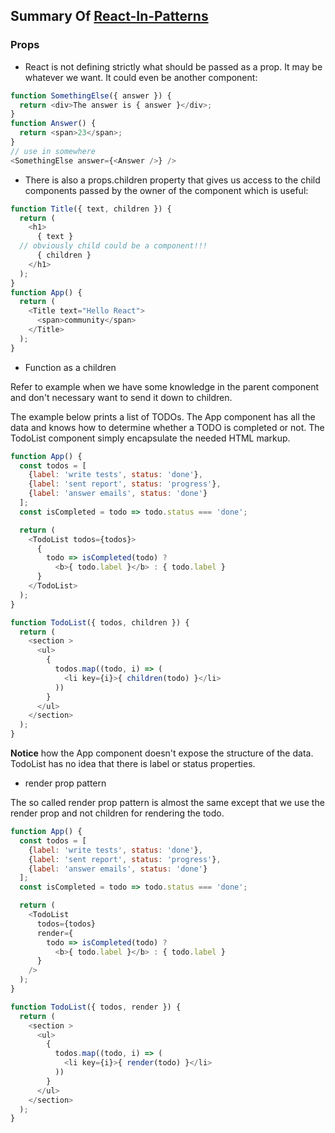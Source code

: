 ## Summary Of [React-In-Patterns](https://github.com/krasimir/react-in-patterns)

### Props
- React is not defining strictly what should be passed as a prop. It may be whatever we want. It could even be another component:
```js
function SomethingElse({ answer }) {
  return <div>The answer is { answer }</div>;
}
function Answer() {
  return <span>23</span>;
}
// use in somewhere
<SomethingElse answer={<Answer />} />
```

- There is also a props.children property that gives us access to the child components passed by the owner of the component which is useful:
```js
function Title({ text, children }) {
  return (
    <h1>
      { text }
  // obviously child could be a component!!!
      { children }
    </h1>
  );
}
function App() {
  return (
    <Title text="Hello React">
      <span>community</span>
    </Title>
  );
}
```

- Function as a children

Refer to example when we have some knowledge in the parent
component and don't necessary want to send it down to
children.

The example below prints a list of TODOs. The
App component has all the data and knows how to
determine whether a TODO is completed or not. The
TodoList component simply encapsulate the needed
HTML markup.
```js
function App() {
  const todos = [
    {label: 'write tests', status: 'done'},
    {label: 'sent report', status: 'progress'},
    {label: 'answer emails', status: 'done'}
  ];
  const isCompleted = todo => todo.status === 'done';

  return (
    <TodoList todos={todos}>
      {
        todo => isCompleted(todo) ?
          <b>{ todo.label }</b> : { todo.label }
      }
    </TodoList>
  );
}

function TodoList({ todos, children }) {
  return (
    <section >
      <ul>
        {
          todos.map((todo, i) => (
            <li key={i}>{ children(todo) }</li>
          ))
        }
      </ul>
    </section>
  );
}
```
**Notice** how the App component doesn't expose the
structure of the data. TodoList has no idea that there is
label or status properties.

- render prop pattern

The so called render prop pattern is almost the same
except that we use the render prop and not children
for rendering the todo.
```js
function App() {
  const todos = [
    {label: 'write tests', status: 'done'},
    {label: 'sent report', status: 'progress'},
    {label: 'answer emails', status: 'done'}
  ];
  const isCompleted = todo => todo.status === 'done';

  return (
    <TodoList 
      todos={todos} 
      render={
        todo => isCompleted(todo) ?
          <b>{ todo.label }</b> : { todo.label }
      }
    />
  );
}

function TodoList({ todos, render }) {
  return (
    <section >
      <ul>
        {
          todos.map((todo, i) => (
            <li key={i}>{ render(todo) }</li>
          ))
        }
      </ul>
    </section>
  );
}
```
